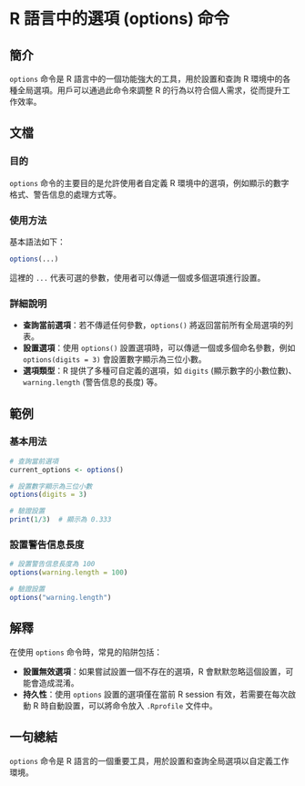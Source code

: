 <!--
Meta Description: # R 語言中的選項 (options) 命令 ## 簡介 `options` 命令是 R 語言中的一個功能強大的工具，用於設置和查詢 R 環境中的各種全局選項。用戶可以通過此命令來調整 R 的行為以符合個人需求，從而提升工作效率。 ## 文檔 ### 目的 `options` 命令的主要目的是允許...
Meta Keywords: options, digits, warning, length, 命令是
-->

# R 語言中的選項 (options) 命令

## 簡介
`options` 命令是 R 語言中的一個功能強大的工具，用於設置和查詢 R 環境中的各種全局選項。用戶可以通過此命令來調整 R 的行為以符合個人需求，從而提升工作效率。

## 文檔
### 目的
`options` 命令的主要目的是允許使用者自定義 R 環境中的選項，例如顯示的數字格式、警告信息的處理方式等。

### 使用方法
基本語法如下：
```R
options(...)
```
這裡的 `...` 代表可選的參數，使用者可以傳遞一個或多個選項進行設置。

### 詳細說明
- **查詢當前選項**：若不傳遞任何參數，`options()` 將返回當前所有全局選項的列表。
- **設置選項**：使用 `options()` 設置選項時，可以傳遞一個或多個命名參數，例如 `options(digits = 3)` 會設置數字顯示為三位小數。
- **選項類型**：R 提供了多種可自定義的選項，如 `digits` (顯示數字的小數位數)、`warning.length` (警告信息的長度) 等。

## 範例
### 基本用法
```R
# 查詢當前選項
current_options <- options()

# 設置數字顯示為三位小數
options(digits = 3)

# 驗證設置
print(1/3)  # 顯示為 0.333
```

### 設置警告信息長度
```R
# 設置警告信息長度為 100
options(warning.length = 100)

# 驗證設置
options("warning.length")
```

## 解釋
在使用 `options` 命令時，常見的陷阱包括：
- **設置無效選項**：如果嘗試設置一個不存在的選項，R 會默默忽略這個設置，可能會造成混淆。
- **持久性**：使用 `options` 設置的選項僅在當前 R session 有效，若需要在每次啟動 R 時自動設置，可以將命令放入 `.Rprofile` 文件中。

## 一句總結
`options` 命令是 R 語言的一個重要工具，用於設置和查詢全局選項以自定義工作環境。
